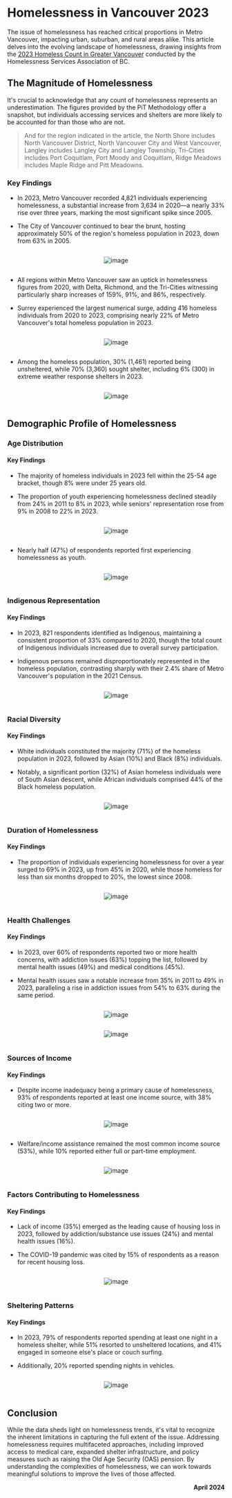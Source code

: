 # Homelessness in Vancouver 2023

The issue of homelessness has reached critical proportions in Metro Vancouver, impacting urban, suburban, and rural areas alike. This article delves into the evolving landscape of homelessness, drawing insights from the [2023 Homeless Count in Greater Vancouver](https://hsa-bc.ca/_Library/2023_HC/2023_Homeless_Count_for_Greater_Vancouver.pdf) conducted by the Homelessness Services Association of BC.

## The Magnitude of Homelessness

It's crucial to acknowledge that any count of homelessness represents an underestimation. The figures provided by the PiT Methodology offer a snapshot, but individuals accessing services and shelters are more likely to be accounted for than those who are not.

> And for the region indicated in the article, the North Shore includes North Vancouver District, North Vancouver City and West Vancouver, Langley includes Langley City and Langley Township, Tri-Cities includes Port Coquitlam, Port Moody and Coquitlam, Ridge Meadows includes Maple Ridge and Pitt Meadowns.

### Key Findings

* In 2023, Metro Vancouver recorded 4,821 individuals experiencing homelessness, a substantial increase from 3,634 in 2020—a nearly 33% rise over three years, marking the most significant spike since 2005.

* The City of Vancouver continued to bear the brunt, hosting approximately 50% of the region's homeless population in 2023, down from 63% in 2005.

<div style="text-align:center">

<span style="width:80%;display:inline-block">

![image](images/Number_of_Individuals_Experiencing_Homelessness_in_Metro_Vancouver_by_Region_2005-2023.png)

</span>

</div>

* All regions within Metro Vancouver saw an uptick in homelessness figures from 2020, with Delta, Richmond, and the Tri-Cities witnessing particularly sharp increases of 159%, 91%, and 86%, respectively.

* Surrey experienced the largest numerical surge, adding 416 homeless individuals from 2020 to 2023, comprising nearly 22% of Metro Vancouver's total homeless population in 2023.

<div style="text-align:center">

<span style="width:80%;display:inline-block">

![image](images/Change_in_Homeless_Count_in_Metro_Vancouver_by_Region_2020-2023.png)

</span>

</div>

* Among the homeless population, 30% (1,461) reported being unsheltered, while 70% (3,360) sought shelter, including 6% (300) in extreme weather response shelters in 2023.

<div style="text-align:center">

<span style="width:70%;display:inline-block">

![image](images/Unsheltered_and_Sheltered_Homelessness_in_Metro_Vancouver_2008-2023.png)

</span>

</div>

## Demographic Profile of Homelessness

### Age Distribution

#### Key Findings

* The majority of homeless individuals in 2023 fell within the 25-54 age bracket, though 8% were under 25 years old.

* The proportion of youth experiencing homelessness declined steadily from 24% in 2011 to 8% in 2023, while seniors' representation rose from 9% in 2008 to 22% in 2023.

<div style="text-align:center">

<span style="width:70%;display:inline-block">

![image](images/Homelessness_in_Metro_Vancouver_by_Age_Groups_2008-2023.png)

</span>

</div>

* Nearly half (47%) of respondents reported first experiencing homelessness as youth.

<div style="text-align:center">

<span style="width:60%;display:inline-block">

![image](images/Age_First_Time_Experiencing_Homelessness_for_Homelessness_in_Metro_Vancouver_2023.png)

</span>

</div>

### Indigenous Representation

#### Key Findings

* In 2023, 821 respondents identified as Indigenous, maintaining a consistent proportion of 33% compared to 2020, though the total count of Indigenous individuals increased due to overall survey participation.

* Indigenous persons remained disproportionately represented in the homeless population, contrasting sharply with their 2.4% share of Metro Vancouver's population in the 2021 Census.

<div style="text-align:center">

<span style="width:80%;display:inline-block">

![image](images/Changes_in_Homelessness_by_Indigenous_Identity_in_Metro_Vancouver_2008-2023.png)

</span>

</div>

### Racial Diversity

#### Key Findings

* White individuals constituted the majority (71%) of the homeless population in 2023, followed by Asian (10%) and Black (8%) individuals.

* Notably, a significant portion (32%) of Asian homeless individuals were of South Asian descent, while African individuals comprised 44% of the Black homeless population.

<div style="text-align:center">

<span style="width:70%;display:inline-block">

![image](images/Racial_Identity_for_Homelessness_in_Metro_Vancouver_2023.png)

</span>

</div>

### Duration of Homelessness

#### Key Findings

* The proportion of individuals experiencing homelessness for over a year surged to 69% in 2023, up from 45% in 2020, while those homeless for less than six months dropped to 20%, the lowest since 2008.

<div style="text-align:center">

<span style="width:80%;display:inline-block">

![image](images/Percentage_of_Respondents_by_Length_of_Time_Experiencing_Homelessness_2008-2023.png)

</span>

</div>

### Health Challenges

#### Key Findings

* In 2023, over 60% of respondents reported two or more health concerns, with addiction issues (63%) topping the list, followed by mental health issues (49%) and medical conditions (45%).

* Mental health issues saw a notable increase from 35% in 2011 to 49% in 2023, paralleling a rise in addiction issues from 54% to 63% during the same period.

<div style="text-align:center">

<span style="width:60%;display:inline-block">

![image](images/Number_of_Health_Concens_for_Homelessness_in_Metro_Vancouver_2023.png)

</span>

</div>

<div style="text-align:center">

<span style="width:70%;display:inline-block">

![image](images/Health_Conditions_for_Homelessness_in_Metro_Vancouver_2023.png)

</span>

</div>

### Sources of Income

#### Key Findings

* Despite income inadequacy being a primary cause of homelessness, 93% of respondents reported at least one income source, with 38% citing two or more.

<div style="text-align:center">

<span style="width:60%;display:inline-block">

![image](images/Number_of_Income_Source_for_Homelessness_in_Metro_Vancouver_2023.png)

</span>

</div>

* Welfare/income assistance remained the most common income source (53%), while 10% reported either full or part-time employment.

<div style="text-align:center">

<span style="width:80%;display:inline-block">

![image](images/Source_of_Income_for_Homelessness_in_Metro_Vancouver_2023.png)

</span>

</div>

### Factors Contributing to Homelessness

#### Key Findings

* Lack of income (35%) emerged as the leading cause of housing loss in 2023, followed by addiction/substance use issues (24%) and mental health issues (16%).

* The COVID-19 pandemic was cited by 15% of respondents as a reason for recent housing loss.

<div style="text-align:center">

<span style="width:80%;display:inline-block">

![image](images/Reasons_for_Most_Recent_Housing_Loss_for_Homelessness_in_Metro_Vancouver_2023.png)

</span>

</div>

### Sheltering Patterns

#### Key Findings

* In 2023, 79% of respondents reported spending at least one night in a homeless shelter, while 51% resorted to unsheltered locations, and 41% engaged in someone else's place or couch surfing.

* Additionally, 20% reported spending nights in vehicles.

<div style="text-align:center">

<span style="width:70%;display:inline-block">

![image](images/Locations_Stayed_in_the_Past_Year_for_Homelessness_in_Metro_Vancouver_2023.png)

</span>

</div>

## Conclusion

While the data sheds light on homelessness trends, it's vital to recognize the inherent limitations in capturing the full extent of the issue. Addressing homelessness requires multifaceted approaches, including improved access to medical care, expanded shelter infrastructure, and policy measures such as raising the Old Age Security (OAS) pension. By understanding the complexities of homelessness, we can work towards meaningful solutions to improve the lives of those affected.

**<p align="right">April 2024</p>**